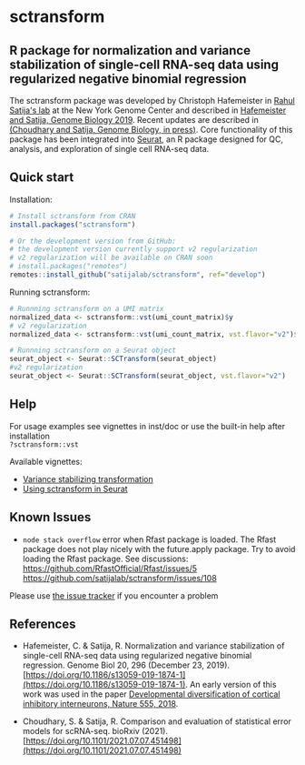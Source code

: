 # sctransform
## R package for normalization and variance stabilization of single-cell RNA-seq data using regularized negative binomial regression

The sctransform package was developed by Christoph Hafemeister in [Rahul Satija's lab](https://satijalab.org/) at the New York Genome Center and described in [Hafemeister and Satija, Genome Biology 2019](https://genomebiology.biomedcentral.com/articles/10.1186/s13059-019-1874-1). Recent updates are described in [(Choudhary and Satija, Genome Biology, in press)](https://doi.org/10.1101/2021.07.07.451498). Core functionality of this package has been integrated into [Seurat](https://satijalab.org/seurat/), an R package designed for QC, analysis, and exploration of single cell RNA-seq data.

## Quick start

Installation:

```r
# Install sctransform from CRAN
install.packages("sctransform")

# Or the development version from GitHub:
# the development version currently support v2 regularization
# v2 regularization will be available on CRAN soon
# install.packages("remotes")
remotes::install_github("satijalab/sctransform", ref="develop")
```

Running sctransform:

```r
# Runnning sctransform on a UMI matrix
normalized_data <- sctransform::vst(umi_count_matrix)$y
# v2 regularization
normalized_data <- sctransform::vst(umi_count_matrix, vst.flavor="v2")$y

# Runnning sctransform on a Seurat object
seurat_object <- Seurat::SCTransform(seurat_object)
#v2 regularization
seurat_object <- Seurat::SCTransform(seurat_object, vst.flavor="v2")
```

## Help

For usage examples see vignettes in inst/doc or use the built-in help after installation  
`?sctransform::vst`  

Available vignettes:  

- [Variance stabilizing transformation](https://rawgit.com/satijalab/sctransform/supp_html/supplement/variance_stabilizing_transformation.html)  
- [Using sctransform in Seurat](https://rawgit.com/satijalab/sctransform/supp_html/supplement/seurat.html)  

## Known Issues

* `node stack overflow` error when Rfast package is loaded. The Rfast package does not play nicely with the future.apply package. Try to avoid loading the Rfast package. See discussions: https://github.com/RfastOfficial/Rfast/issues/5 https://github.com/satijalab/sctransform/issues/108

Please use [the issue tracker](https://github.com/satijalab/sctransform/issues) if you encounter a problem

## References

- Hafemeister, C. & Satija, R. Normalization and variance stabilization of single-cell RNA-seq data using regularized negative binomial regression. Genome Biol 20, 296 (December 23, 2019).  [https://doi.org/10.1186/s13059-019-1874-1](https://doi.org/10.1186/s13059-019-1874-1). An early version of this work was used in the paper [Developmental diversification of cortical inhibitory interneurons, Nature 555, 2018](https://github.com/ChristophH/in-lineage).

- Choudhary, S. & Satija, R. Comparison and evaluation of statistical error models for scRNA-seq. bioRxiv (2021). [https://doi.org/10.1101/2021.07.07.451498](https://doi.org/10.1101/2021.07.07.451498)

